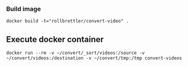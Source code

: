 

### Build image
```
docker build -t="rollbrettler/convert-video" .
```

## Execute docker container
```
docker run --rm -v ~/convert/_sort/videos:/source -v ~/convert/videos:/destination -v ~/convert/tmp:/tmp convert-videos
```
